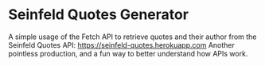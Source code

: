 # Seinfeld Quotes Generator
A simple usage of the Fetch API to retrieve quotes and their author from the Seinfeld Quotes API: https://seinfeld-quotes.herokuapp.com
Another pointless production, and a fun way to better understand how APIs work.

